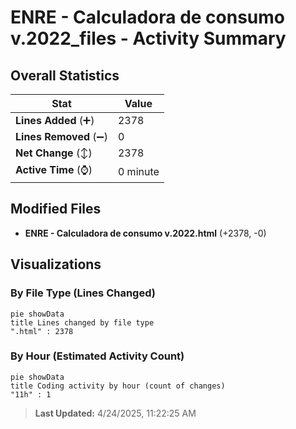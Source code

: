 # ENRE - Calculadora de consumo v.2022_files - Activity Summary 

## Overall Statistics

| Stat                   | Value                                                             |
| ---------------------- | ----------------------------------------------------------------- |
| **Lines Added** (➕)   | 2378                                          |
| **Lines Removed** (➖) | 0                                        |
| **Net Change** (↕)    | 2378                |
| **Active Time** (⌚)   | 0 minute |


## Modified Files
- **ENRE - Calculadora de consumo v.2022.html** (+2378, -0)

## Visualizations

### By File Type (Lines Changed)

```mermaid
pie showData
title Lines changed by file type
".html" : 2378
```

### By Hour (Estimated Activity Count)

```mermaid
pie showData
title Coding activity by hour (count of changes)
"11h" : 1
```


> **Last Updated:** 4/24/2025, 11:22:25 AM